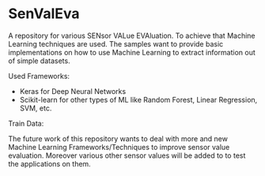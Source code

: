 # SenValEva

A repository for various SENsor VALue EVAluation. To achieve that Machine Learning techniques are used.
The samples want to provide basic implementations on how to use Machine Learning to extract information out of simple datasets.

Used Frameworks:
* Keras for Deep Neural Networks
* Scikit-learn for other types of ML like Random Forest, Linear Regression, SVM, etc.

Train Data:


The future work of this repository wants to deal with more and new Machine Learning Frameworks/Techniques to improve sensor value evaluation. Moreover various other sensor values will be added to to test the applications on them.
